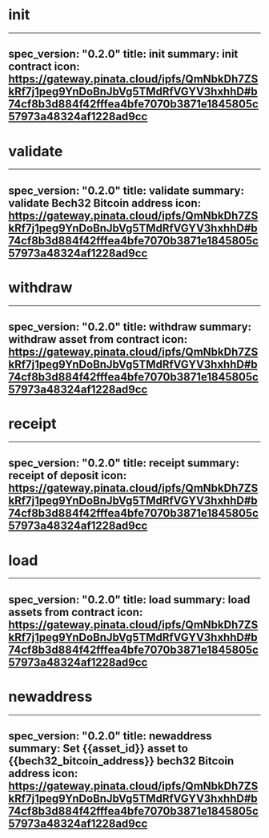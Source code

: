 <h1 class="contract">init</h1>

---
spec_version: "0.2.0"
title: init
summary: init contract
icon: https://gateway.pinata.cloud/ipfs/QmNbkDh7ZSkRf7j1peg9YnDoBnJbVg5TMdRfVGYV3hxhhD#b74cf8b3d884f42fffea4bfe7070b3871e1845805c57973a48324af1228ad9cc
---

<h1 class="contract">validate</h1>

---
spec_version: "0.2.0"
title: validate
summary: validate Bech32 Bitcoin address
icon: https://gateway.pinata.cloud/ipfs/QmNbkDh7ZSkRf7j1peg9YnDoBnJbVg5TMdRfVGYV3hxhhD#b74cf8b3d884f42fffea4bfe7070b3871e1845805c57973a48324af1228ad9cc
---


<h1 class="contract">withdraw</h1>

---
spec_version: "0.2.0"
title: withdraw
summary: withdraw asset from contract
icon: https://gateway.pinata.cloud/ipfs/QmNbkDh7ZSkRf7j1peg9YnDoBnJbVg5TMdRfVGYV3hxhhD#b74cf8b3d884f42fffea4bfe7070b3871e1845805c57973a48324af1228ad9cc
---

<h1 class="contract">receipt</h1>

---
spec_version: "0.2.0"
title: receipt
summary: receipt of deposit
icon: https://gateway.pinata.cloud/ipfs/QmNbkDh7ZSkRf7j1peg9YnDoBnJbVg5TMdRfVGYV3hxhhD#b74cf8b3d884f42fffea4bfe7070b3871e1845805c57973a48324af1228ad9cc
---


<h1 class="contract">load</h1>

---
spec_version: "0.2.0"
title: load
summary: load assets from contract
icon: https://gateway.pinata.cloud/ipfs/QmNbkDh7ZSkRf7j1peg9YnDoBnJbVg5TMdRfVGYV3hxhhD#b74cf8b3d884f42fffea4bfe7070b3871e1845805c57973a48324af1228ad9cc
---


<h1 class="contract">newaddress</h1>

---
spec_version: "0.2.0"
title: newaddress
summary: Set {{asset_id}} asset to {{bech32_bitcoin_address}} bech32 Bitcoin address
icon: https://gateway.pinata.cloud/ipfs/QmNbkDh7ZSkRf7j1peg9YnDoBnJbVg5TMdRfVGYV3hxhhD#b74cf8b3d884f42fffea4bfe7070b3871e1845805c57973a48324af1228ad9cc
---
